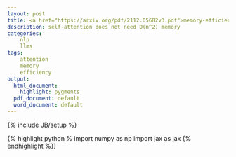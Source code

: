 ```yaml
---
layout: post
title: <a href="https://arxiv.org/pdf/2112.05682v3.pdf">memory-efficient attention</a>
description: self-attention does not need O(n^2) memory
categories: 
    nlp
    llms
tags: 
    attention
    memory
    efficiency
output:
  html_document:
    highlight: pygments
  pdf_document: default
  word_document: default
---
```

{% include JB/setup %}

{% highlight python %
import numpy as np
import jax as jax
{% endhighlight %}}